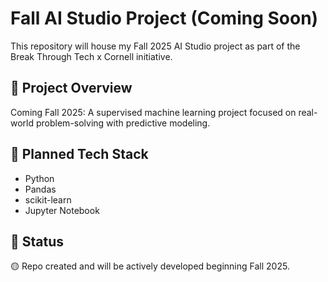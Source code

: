 # Fall AI Studio Project (Coming Soon)

This repository will house my Fall 2025 AI Studio project as part of the Break Through Tech x Cornell initiative.

## 📝 Project Overview
Coming Fall 2025: A supervised machine learning project focused on real-world problem-solving with predictive modeling.

## 🧰 Planned Tech Stack
- Python
- Pandas
- scikit-learn
- Jupyter Notebook

## 📍 Status
🟡 Repo created and will be actively developed beginning Fall 2025.
